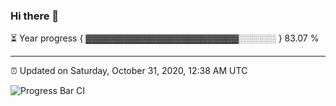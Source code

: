 ### Hi there 👋

⏳ Year progress { ▓▓▓▓▓▓▓▓▓▓▓▓▓▓▓▓▓▓▓▓▓▓▓▓░░░░░░ } 83.07 %

---

⏰ Updated on Saturday, October 31, 2020, 12:38 AM UTC

![Progress Bar CI](https://github.com/arthurbuhl/arthurbuhl/workflows/Progress%20Bar%20CI/badge.svg)

